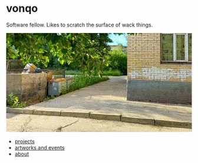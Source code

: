 # vonqo

Software fellow. Likes to scratch the surface of wack things.

![](assets/image/img1.jpg)

* [projects](?page=projects)
* [artworks and events](?page=ev)
* [about](?page=about)
